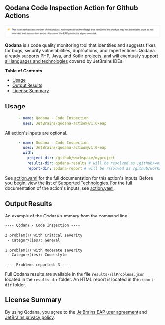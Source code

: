 ## Qodana Code Inspection Action for Github Actions

![Qodana EAP version alert](resources/eap-alert.png)

**Qodana** is a code quality monitoring tool that identifies and suggests fixes for bugs, security vulnerabilities, duplications, and imperfections.
Qodana already supports PHP, Java, and Kotlin projects, and will eventually support [all languages and technologies](General/supported-technologies.md) covered by JetBrains IDEs.

**Table of Contents**

<!-- toc -->

- [Usage](#usage)
- [Output Results](#output-results)
- [License Summary](#license-summary)

<!-- tocstop -->


## Usage

```yaml
      - name: Qodana - Code Inspection
        uses: JetBrains/qodana-action@v1.0-eap
```

All action's inputs are optional. 
```yaml
      - name: Qodana - Code Inspection
        uses: JetBrains/qodana-action@v1.0-eap
        with:
          project-dir: /github/workspace/myproject
          results-dir: qodana-results # will be resolved as /github/workspace/myproject/qodana-results
          report-dir: qodana-report # will be resolved as /github/workspace/myproject/qodana-report
```

See [action.yaml](action.yaml) for the full documentation for this action's inputs.
Before you begin, view the list of [Supported Technologies](https://github.com/JetBrains/Qodana/blob/main/General/supported-technologies.md). For the full documentation of the action's inputs, see [action.yaml](action.yaml).

## Output Results

An example of the Qodana summary from the command line.
```
---- Qodana - Code Inspection ----

2 problem(s) with Critical severity
 - Category(ies): General

1 problem(s) with Moderate severity
 - Category(ies): Code style

---- Problems reported: 3 ----
```

Full Qodana results are available in the file `results-allProblems.json` located in the `results-dir` folder.
An HTML report is located in the `report-dir` folder.

## License Summary

By using Qodana, you agree to the [JetBrains EAP user agreement](https://www.jetbrains.com/legal/agreements/user_eap.html) and [JetBrains privacy policy](https://www.jetbrains.com/company/privacy.html).
